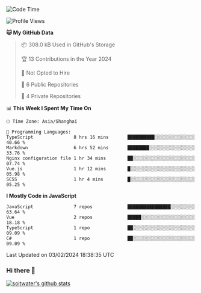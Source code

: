 <!--START_SECTION:waka-->
![Code Time](http://img.shields.io/badge/Code%20Time-3%2C108%20hrs%2052%20mins-blue)

![Profile Views](http://img.shields.io/badge/Profile%20Views-0-blue)

**🐱 My GitHub Data** 

> 📦 308.0 kB Used in GitHub's Storage 
 > 
> 🏆 13 Contributions in the Year 2024
 > 
> 🚫 Not Opted to Hire
 > 
> 📜 6 Public Repositories 
 > 
> 🔑 4 Private Repositories 
 > 
📊 **This Week I Spent My Time On** 

```text
🕑︎ Time Zone: Asia/Shanghai

💬 Programming Languages: 
TypeScript               8 hrs 16 mins       ██████████░░░░░░░░░░░░░░░   40.66 % 
Markdown                 6 hrs 52 mins       ████████░░░░░░░░░░░░░░░░░   33.76 % 
Nginx configuration file 1 hr 34 mins        ██░░░░░░░░░░░░░░░░░░░░░░░   07.74 % 
Vue.js                   1 hr 12 mins        █░░░░░░░░░░░░░░░░░░░░░░░░   05.98 % 
SCSS                     1 hr 4 mins         █░░░░░░░░░░░░░░░░░░░░░░░░   05.25 % 
```

**I Mostly Code in JavaScript** 

```text
JavaScript               7 repos             ████████████████░░░░░░░░░   63.64 % 
Vue                      2 repos             █████░░░░░░░░░░░░░░░░░░░░   18.18 % 
TypeScript               1 repo              ██░░░░░░░░░░░░░░░░░░░░░░░   09.09 % 
C#                       1 repo              ██░░░░░░░░░░░░░░░░░░░░░░░   09.09 % 
```




 Last Updated on 03/02/2024 18:38:35 UTC
<!--END_SECTION:waka-->

### Hi there 👋
[![soitwater's github stats](https://github-readme-stats.vercel.app/api?username=soitwater)](https://github.com/soitwater/github-readme-stats)
